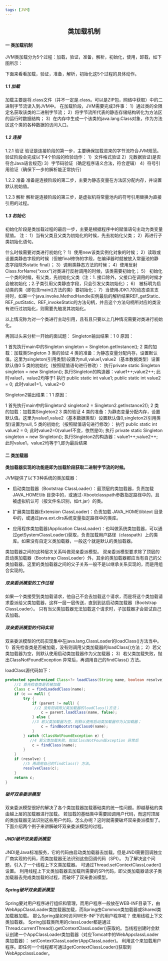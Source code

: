 ```yaml
---
tags: [JVM]
---
```

## <center>类加载机制</center>

#### 一 类加载机制

JVM类加载分为5个过程：加载，验证，准备，解析，初始化，使用，卸载，如下图所示： 


下面来看看加载，验证，准备，解析，初始化这5个过程的具体动作。

##### 1.1 加载

加载主要是将.class文件（并不一定是.class。可以是ZIP包，网络中获取）中的二进制字节流读入到JVM中。 
在加载阶段，JVM需要完成3件事： 
1）通过类的全限定名获取该类的二进制字节流； 
2）将字节流所代表的静态存储结构转化为方法区的运行时数据结构； 
3）在内存中生成一个该类的java.lang.Class对象，作为方法区这个类的各种数据的访问入口。

##### 1.2 连接

1.2.1 验证
验证是连接阶段的第一步，主要确保加载进来的字节流符合JVM规范。 
验证阶段会完成以下4个阶段的检验动作： 
1）文件格式验证 
2）元数据验证(是否符合Java语言规范) 
3）字节码验证（确定程序语义合法，符合逻辑） 
4）符号引用验证（确保下一步的解析能正常执行）

1.2.2 准备
准备是连接阶段的第二步，主要为静态变量在方法区分配内存，并设置默认初始值。

1.2.3 解析
解析是连接阶段的第三步，是虚拟机将常量池内的符号引用替换为直接引用的过程。

##### 1.3 初始化

初始化阶段是类加载过程的最后一步，主要是根据程序中的赋值语句主动为类变量赋值。 
注： 
1）当有父类且父类为初始化的时候，先去初始化父类； 
2）再进行子类初始化语句。

什么时候需要对类进行初始化？ 
1）使用new该类实例化对象的时候； 
2）读取或设置类静态字段的时候（但被final修饰的字段，在编译器时就被放入常量池的静态字段除外static final）； 
3）调用类静态方法的时候； 
4）使用反射Class.forName(“xxxx”)对类进行反射调用的时候，该类需要初始化； 
5） 初始化一个类的时候，有父类，先初始化父类（注：1. 接口除外，父接口在调用的时候才会被初始化；2.子类引用父类静态字段，只会引发父类初始化）； 
6） 被标明为启动类的类（即包含main()方法的类）要初始化； 
7）当使用JDK1.7的动态语言支持时，如果一个java.invoke.MethodHandle实例最后的解析结果REF_getStatic、REF_putStatic、REF_invokeStatic的方法句柄，并且这个方法句柄所对应的类没有进行过初始化，则需要先触发其初始化。

以上情况称为对一个类进行主动引用，且有且只要以上几种情况需要对类进行初始化。

再回过头来分析一开始的面试题： 
Singleton输出结果：1 0 
原因：

1 首先执行main中的Singleton singleton = Singleton.getInstance(); 
2 类的加载：加载类Singleton 
3 类的验证 
4 类的准备：为静态变量分配内存，设置默认值。这里为singleton(引用类型)设置为null,value1,value2（基本数据类型）设置默认值0 
5 类的初始化（按照赋值语句进行修改）： 
执行private static Singleton singleton = new Singleton(); 
执行Singleton的构造器：value1++;value2++; 此时value1，value2均等于1 
执行 
public static int value1; 
public static int value2 = 0; 
此时value1=1，value2=0

Singleton2输出结果：1 1 
原因：

1 首先执行main中的Singleton2 singleton2 = Singleton2.getInstance2(); 
2 类的加载：加载类Singleton2 
3 类的验证 
4 类的准备：为静态变量分配内存，设置默认值。这里为value1,value2（基本数据类型）设置默认值0,singleton2(引用类型)设置为null, 
5 类的初始化（按照赋值语句进行修改）： 
执行 
public static int value2 = 0; 
此时value2=0(value1不变，依然是0); 
执行 
private static Singleton singleton = new Singleton(); 
执行Singleton2的构造器：value1++;value2++; 
此时value1，value2均等于1,即为最后结果

#### 二 类加载器

**类加载器实现的功能是即为加载阶段获取二进制字节流的时候。**

JVM提供了以下3种系统的类加载器：

- 启动类加载器（Bootstrap ClassLoader）：最顶层的类加载器，负责加载 JAVA_HOME\lib 目录中的，或通过-Xbootclasspath参数指定路径中的，且被虚拟机认可（按文件名识别，如rt.jar）的类。

- 扩展类加载器(Extension ClassLoader)：负责加载 JAVA_HOME\lib\ext 目录中的，或通过java.ext.dirs系统变量指定路径中的类库。
- 应用程序类加载器(Application ClassLoader)：也叫做系统类加载器，可以通过getSystemClassLoader()获取，负责加载用户路径（classpath）上的类库。如果没有自定义类加载器，一般这个就是默认的类加载器。

类加载器之间的这种层次关系叫做双亲委派模型。 
双亲委派模型要求除了顶层的启动类加载器（Bootstrap ClassLoader）外，其余的类加载器都应当有自己的父类加载器。这里的类加载器之间的父子关系一般不是以继承关系实现的，而是用组合实现的。

##### 双亲委派模型的工作过程

如果一个类接受到类加载请求，他自己不会去加载这个请求，而是将这个类加载请求委派给父类加载器，这样一层一层传送，直到到达启动类加载器（Bootstrap ClassLoader）。 
只有当父类加载器无法加载这个请求时，子加载器才会尝试自己去加载。

##### 双亲委派模型的代码实现

双亲委派模型的代码实现集中在java.lang.ClassLoader的loadClass()方法当中。 
1）首先检查类是否被加载，没有则调用父类加载器的loadClass()方法； 
2）若父类加载器为空，则默认使用启动类加载器作为父加载器； 
3）若父类加载失败，抛出ClassNotFoundException 异常后，再调用自己的findClass() 方法。

loadClass源代码如下：

```java
protected synchronized Class<?> loadClass(String name, boolean resolve) throws ClassNotFoundException {
    //1 首先检查类是否被加载
    Class c = findLoadedClass(name);
    if (c == null) {
        try {
            if (parent != null) {
             //2 没有则调用父类加载器的loadClass()方法；
                c = parent.loadClass(name, false);
            } else {
            //3 若父类加载器为空，则默认使用启动类加载器作为父加载器；
                c = findBootstrapClass0(name);
            }
        } catch (ClassNotFoundException e) {
           //4 若父类加载失败，抛出ClassNotFoundException 异常后
            c = findClass(name);
        }
    }
    if (resolve) {
        //5 再调用自己的findClass() 方法。
        resolveClass(c);
    }
    return c;
}

```



##### 破坏双亲委派模型

双亲委派模型很好的解决了各个类加载器加载基础类的统一性问题。即越基础的类由越上层的加载器进行加载。 
若加载的基础类中需要回调用户代码，而这时顶层的类加载器无法识别这些用户代码，怎么办呢？这时就需要破坏双亲委派模型了。 
下面介绍两个例子来讲解破坏双亲委派模型的过程。

##### JNDI破坏双亲委派模型 

JNDI是Java标准服务，它的代码由启动类加载器去加载。但是JNDI需要回调独立厂商实现的代码，而类加载器无法识别这些回调代码（SPI）。 
为了解决这个问题，引入了一个线程上下文类加载器。 可通过Thread.setContextClassLoader()设置。 
利用线程上下文类加载器去加载所需要的SPI代码，即父类加载器请求子类加载器去完成类加载的过程，而破坏了双亲委派模型。

##### Spring破坏双亲委派模型 

Spring要对用户程序进行组织和管理，而用户程序一般放在WEB-INF目录下，由WebAppClassLoader类加载器加载，而Spring由Common类加载器或Shared类加载器加载。 
那么Spring是如何访问WEB-INF下的用户程序呢？ 
使用线程上下文类加载器。 Spring加载类所用的classLoader都是通过Thread.currentThread().getContextClassLoader()获取的。当线程创建时会默认创建一个AppClassLoader类加载器（对应Tomcat中的WebAppclassLoader类加载器）： setContextClassLoader(AppClassLoader)。 
利用这个来加载用户程序。即任何一个线程都可通过getContextClassLoader()获取到WebAppclassLoader。